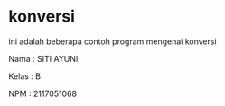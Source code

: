 # konversi
 ini adalah beberapa contoh program mengenai konversi
 
 Nama : SITI AYUNI
 
 Kelas : B
 
 NPM : 2117051068
 
 
